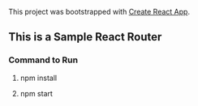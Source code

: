 This project was bootstrapped with [Create React App](https://github.com/facebookincubator/create-react-app).

## This is a Sample React Router

### Command to Run

1.  npm install

2.  npm start
